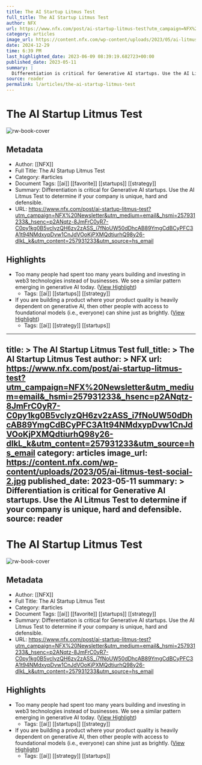 ```yaml
---
title: The AI Startup Litmus Test
full_title: The AI Startup Litmus Test
author: NFX
url: https://www.nfx.com/post/ai-startup-litmus-test?utm_campaign=NFX%20Newsletter&utm_medium=email&_hsmi=257931233&_hsenc=p2ANqtz-8JmFrC0yR7-C0py1kg0B5vcIyzQH6zv2zASS_i7fNoUW50dDhcAB89YmgCdBCyPFC3A1t94NMdxypDvw1CnJdVOoKjPXMQdtiurhQ98y26-dIkL_k&utm_content=257931233&utm_source=hs_email
category: articles
image_url: https://content.nfx.com/wp-content/uploads/2023/05/ai-litmus-test-social-2.jpg
date: 2024-12-29
time: 6:39 PM
last_highlighted_date: 2023-06-09 08:39:19.682723+00:00
published_date: 2023-05-11
summary: |
  Differentiation is critical for Generative AI startups. Use the AI Litmus Test to determine if your company is unique, hard and defensible.
source: reader
permalink: l/articles/the-ai-startup-litmus-test
---
```

# The AI Startup Litmus Test

![rw-book-cover](https://content.nfx.com/wp-content/uploads/2023/05/ai-litmus-test-social-2.jpg)

## Metadata
- Author: [[NFX]]
- Full Title: The AI Startup Litmus Test
- Category: #articles
- Document Tags: [[ai]] [[favorite]] [[startups]] [[strategy]] 
- Summary: Differentiation is critical for Generative AI startups. Use the AI Litmus Test to determine if your company is unique, hard and defensible.
- URL: https://www.nfx.com/post/ai-startup-litmus-test?utm_campaign=NFX%20Newsletter&utm_medium=email&_hsmi=257931233&_hsenc=p2ANqtz-8JmFrC0yR7-C0py1kg0B5vcIyzQH6zv2zASS_i7fNoUW50dDhcAB89YmgCdBCyPFC3A1t94NMdxypDvw1CnJdVOoKjPXMQdtiurhQ98y26-dIkL_k&utm_content=257931233&utm_source=hs_email

## Highlights
- Too many people had spent too many years building and investing in web3 technologies instead of businesses. We see a similar pattern emerging in generative AI today. ([View Highlight](https://read.readwise.io/read/01h2fmtebmx8xg9syrv7tkned3))
    - Tags: [[ai]] [[startups]] [[strategy]] 
- If you are building a product where your product quality is heavily dependent on generative AI, then other people with access to foundational models (i.e., everyone) can shine just as brightly. ([View Highlight](https://read.readwise.io/read/01h2fmwe28av2gke6whqvpyym0))
    - Tags: [[ai]] [[strategy]] [[startups]] 


---
title: >
  The AI Startup Litmus Test
full_title: >
  The AI Startup Litmus Test
author: >
  NFX
url: https://www.nfx.com/post/ai-startup-litmus-test?utm_campaign=NFX%20Newsletter&utm_medium=email&_hsmi=257931233&_hsenc=p2ANqtz-8JmFrC0yR7-C0py1kg0B5vcIyzQH6zv2zASS_i7fNoUW50dDhcAB89YmgCdBCyPFC3A1t94NMdxypDvw1CnJdVOoKjPXMQdtiurhQ98y26-dIkL_k&utm_content=257931233&utm_source=hs_email
category: articles
image_url: https://content.nfx.com/wp-content/uploads/2023/05/ai-litmus-test-social-2.jpg
published_date: 2023-05-11
summary: >
  Differentiation is critical for Generative AI startups. Use the AI Litmus Test to determine if your company is unique, hard and defensible.
source: reader
---
# The AI Startup Litmus Test

![rw-book-cover](https://content.nfx.com/wp-content/uploads/2023/05/ai-litmus-test-social-2.jpg)

## Metadata
- Author: [[NFX]]
- Full Title: The AI Startup Litmus Test
- Category: #articles
- Document Tags: [[ai]] [[favorite]] [[startups]] [[strategy]] 
- Summary: Differentiation is critical for Generative AI startups. Use the AI Litmus Test to determine if your company is unique, hard and defensible.
- URL: https://www.nfx.com/post/ai-startup-litmus-test?utm_campaign=NFX%20Newsletter&utm_medium=email&_hsmi=257931233&_hsenc=p2ANqtz-8JmFrC0yR7-C0py1kg0B5vcIyzQH6zv2zASS_i7fNoUW50dDhcAB89YmgCdBCyPFC3A1t94NMdxypDvw1CnJdVOoKjPXMQdtiurhQ98y26-dIkL_k&utm_content=257931233&utm_source=hs_email

## Highlights
- Too many people had spent too many years building and investing in web3 technologies instead of businesses. We see a similar pattern emerging in generative AI today. ([View Highlight](https://read.readwise.io/read/01h2fmtebmx8xg9syrv7tkned3))
    - Tags: [[ai]] [[startups]] [[strategy]] 
- If you are building a product where your product quality is heavily dependent on generative AI, then other people with access to foundational models (i.e., everyone) can shine just as brightly. ([View Highlight](https://read.readwise.io/read/01h2fmwe28av2gke6whqvpyym0))
    - Tags: [[ai]] [[strategy]] [[startups]] 


